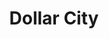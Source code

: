 ---
title: "Dollar City"
url: /san-miguel/dollar-city-alameda-roosevelt-carretera-panamericana-2/
shop: Kramladen
---
